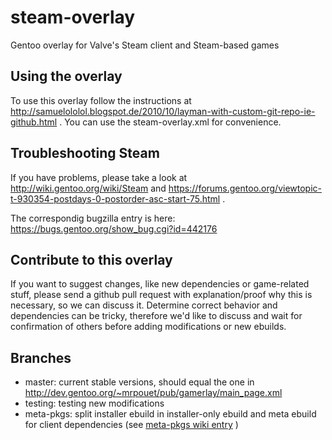 steam-overlay
=============

Gentoo overlay for Valve's Steam client and Steam-based games

Using the overlay
-----------------

To use this overlay follow the instructions at http://samuelololol.blogspot.de/2010/10/layman-with-custom-git-repo-ie-github.html .
You can use the steam-overlay.xml for convenience.

Troubleshooting Steam
---------------------

If you have problems, please take a look at http://wiki.gentoo.org/wiki/Steam and https://forums.gentoo.org/viewtopic-t-930354-postdays-0-postorder-asc-start-75.html .

The correspondig bugzilla entry is here: https://bugs.gentoo.org/show_bug.cgi?id=442176

Contribute to this overlay
--------------------------

If you want to suggest changes, like new dependencies or game-related stuff, please send a github pull request with explanation/proof why this is necessary, so we can discuss it. Determine correct behavior and dependencies can be tricky, therefore we'd like to discuss and wait for confirmation of others before adding modifications or new ebuilds.

Branches
--------

* master: current stable versions, should equal the one in http://dev.gentoo.org/~mrpouet/pub/gamerlay/main_page.xml
* testing: testing new modifications
* meta-pkgs: split installer ebuild in installer-only ebuild and meta ebuild for client dependencies (see [meta-pkgs wiki entry](https://github.com/anyc/steam-overlay/wiki/Meta-pkgs-branch) )
